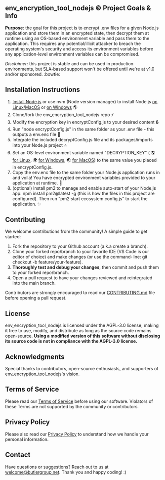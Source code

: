 ## env_encryption_tool_nodejs :copyright: Project Goals & Info

**Purpose**: the goal for this project is to encrypt .env files for a given Node.js application and store them in an encrypted state, then decrypt them at runtime using an OS-based environment variable and pass them to the application. This requires any potential/illicit attacker to breach the operating system's security and access its environment variables before any application-level environment variables can be compromised. 

*Disclaimer:* this project is stable and can be used in production environments, but SLA-based support won't be offered until we're at v1.0 and/or sponsored. :bowtie:

## Installation Instructions

1. [Install Node.js](https://nodejs.org/en) or use nvm (Node version manager) to install Node.js [on Linux/MacOS](https://github.com/nvm-sh/nvm?tab=readme-ov-file#installing-and-updating) or [on Windows](https://github.com/coreybutler/nvm-windows) :earth_americas:
2. Clone/fork the env_encryption_tool_nodejs repo :zap:
3. Modify the encryption key in encryptConfig.js to your desired content :lock:
4. Run "node encryptConfig.js" in the same folder as your .env file - this outputs a env.enc file :confetti_ball:
5. Integrate the included decryptConfig.js file and its packages/imports into your Node.js project :star:
6. Set an OS-level environment variable named "DECRYPTION_KEY" ( :earth_americas: [for Linux](https://stackoverflow.com/questions/45502996/how-to-set-environment-variable-in-linux-permanently), :earth_africa: [for Windows](https://phoenixnap.com/kb/windows-set-environment-variable), :earth_asia: [for MacOS](https://stackoverflow.com/questions/65597552/how-exactly-to-set-up-and-use-environment-variables-on-a-mac)) to the same value you placed in encryptConfig.js. 
7. Copy the env.enc file to the same folder your Node.js application runs in and voila! You have encrypted environment variables provided to your application at runtime. :tada:
8. (optional) Install pm2 to manage and enable auto-start of your Node.js app: npm install pm2@latest -g (this is how the files in this project are configured). Then run "pm2 start ecosystem.config.js" to start the application. :sparkles:

## Contributing

We welcome contributions from the community! A simple guide to get started:

1. Fork the repository to your Github account (a.k.a create a branch). 
2. Clone your forked repo/branch to your favorite IDE (VS Code is our editor of choice) and make changes (or use the command-line: git checkout -b feature/your-feature).
3. **Thoroughly test and debug your changes**, then commit and push them to your forked repo/branch.
4. Open a pull request to have your changes reviewed and reintegrated into the main branch.

Contributors are strongly encouraged to read our [CONTRIBUTING.md](https://github.com/butlergroup/env_encryption_tool_nodejs/blob/main/CONTRIBUTING.md) file before opening a pull request. 

## License

env_encryption_tool_nodejs is licensed under the AGPL-3.0 license, making it free to use, modify, and distribute as long as the source code remains open-source. **Using a modified version of this software without disclosing its source code is not in compliance with the AGPL-3.0 license.**

## Acknowledgments

Special thanks to contributors, open-source enthusiasts, and supporters of env_encryption_tool_nodejs's vision.

## Terms of Service

Please read our [Terms of Service](https://github.com/butlergroup/env_encryption_tool_nodejs/blob/main/terms-of-service.md) before using our software. Violators of these Terms are not supported by the community or contributors.

## Privacy Policy

Please also read our [Privacy Policy](https://github.com/butlergroup/env_encryption_tool_nodejs/blob/main/privacy-policy.md) to understand how we handle your personal information. 

## Contact

Have questions or suggestions? Reach out to us at welcome@butlergroup.net. Thank you and happy coding! :)
